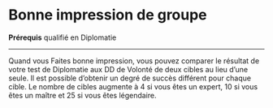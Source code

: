 # Bonne impression de groupe

<p><strong>Prérequis</strong> qualifié en Diplomatie</p>
<hr>
<p>Quand vous Faites bonne impression, vous pouvez comparer le résultat de votre test de Diplomatie aux DD de Volonté de deux cibles au lieu d’une seule. Il est possible d’obtenir un degré de succès différent pour chaque cible. Le nombre de cibles augmente à 4 si vous êtes un expert, 10 si vous êtes un maître et 25 si vous êtes légendaire.</p>